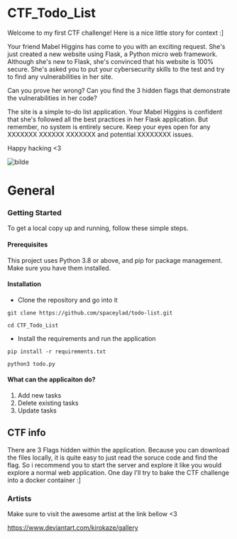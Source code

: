 # CTF_Todo_List

Welcome to my first CTF challenge! Here is a nice little story for context :]

Your friend Mabel Higgins has come to you with an exciting request. She's just created a new website using Flask, a Python micro web framework. Although she's new to Flask, she's convinced that his website is 100% secure. She's asked you to put your cybersecurity skills to the test and try to find any vulnerabilities in her site.

Can you prove her wrong? Can you find the 3 hidden flags that demonstrate the vulnerabilities in her code?

The site is a simple to-do list application. Your Mabel Higgins is confident that she's followed all the best practices in her Flask application. But remember, no system is entirely secure. Keep your eyes open for any XXXXXXX XXXXXX XXXXXXX and potential XXXXXXXX issues.

Happy hacking <3

![bilde](https://github.com/SpaceyLad/CTF_Todo_List/assets/87969837/8f13403d-bec1-4015-a9f7-0dff1525dc8b)

# General

### Getting Started

To get a local copy up and running, follow these simple steps.
#### Prerequisites

This project uses Python 3.8 or above, and pip for package management. Make sure you have them installed.

#### Installation

* Clone the repository and go into it

`git clone https://github.com/spaceylad/todo-list.git`

`cd CTF_Todo_List`

* Install the requirements and run the application

`pip install -r requirements.txt`

`python3 todo.py`
  
#### What can the applicaiton do?

1. Add new tasks
2. Delete existing tasks
3. Update tasks

## CTF info
  
There are 3 Flags hidden within the application. Because you can download the files locally, it is quite easy to just read the soruce code and find the flag. So i recommend you to start the server and explore it like you would explore a normal web application.
One day I'll try to bake the CTF challenge into a docker container :]

### Artists
Make sure to visit the awesome artist at the link bellow <3
                                                            
https://www.deviantart.com/kirokaze/gallery
